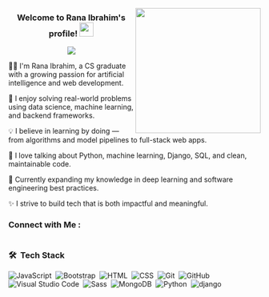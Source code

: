 <img width="250" align="right" src="https://c.tenor.com/_DOBjnGspYAAAAAM/code-coding.gif"> <h3 align="center"> Welcome to Rana Ibrahim's profile! <img src="https://media.giphy.com/media/hvRJCLFzcasrR4ia7z/giphy.gif" width="28"> </h3> <p align="center"> <a href="https://github.com/DenverCoder1/readme-typing-svg"><img src="https://readme-typing-svg.herokuapp.com/?lines=Computer%20Science%20Graduate;Passionate%20about%20AI%20%26%20Full-Stack%20Development;Always%20learning%20new%20things!&font=Fira%20Code&center=true&width=500&height=45&color=f75c7e&vCenter=true&size=22"></a> </p>
👩‍🎓 I'm Rana Ibrahim, a CS graduate with a growing passion for artificial intelligence and web development.

🤖 I enjoy solving real-world problems using data science, machine learning, and backend frameworks.

💡 I believe in learning by doing — from algorithms and model pipelines to full-stack web apps.

💬 I love talking about Python, machine learning, Django, SQL, and clean, maintainable code.

🧠 Currently expanding my knowledge in deep learning and software engineering best practices.

✨ I strive to build tech that is both impactful and meaningful.


### Connect with Me :

<a href="" target="_blank"><img src=""/></a>

### 🛠 &nbsp;Tech Stack
![JavaScript](https://img.shields.io/badge/-JavaScript-05122A?style=flat&logo=javascript)&nbsp;
![Bootstrap](https://img.shields.io/badge/-Bootstrap-05122A?style=flat&logo=bootstrap&logoColor=563D7C)&nbsp;
![HTML](https://img.shields.io/badge/-HTML-05122A?style=flat&logo=HTML5)&nbsp;
![CSS](https://img.shields.io/badge/-CSS-05122A?style=flat&logo=CSS3&logoColor=1572B6)&nbsp;
![Git](https://img.shields.io/badge/-Git-05122A?style=flat&logo=git)&nbsp;
![GitHub](https://img.shields.io/badge/-GitHub-05122A?style=flat&logo=github)&nbsp;
![Visual Studio Code](https://img.shields.io/badge/-Visual%20Studio%20Code-05122A?style=flat&logo=visual-studio-code&logoColor=007ACC)&nbsp;
![Sass](https://img.shields.io/badge/-Sass-05122A?style=flat&logo=sass)&nbsp;
![MongoDB](https://img.shields.io/badge/-MongoDB-05122A?style=flat&logo=MongoDB)&nbsp;
![Python](https://img.shields.io/badge/-Python%20-05122A?style=flat&logo=python)&nbsp;
![django](https://img.shields.io/badge/-Python%20-05122A?style=flat&logo=django)&nbsp;

